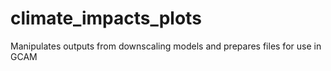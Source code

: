 # climate_impacts_plots
Manipulates outputs from downscaling models and prepares files for use in GCAM
